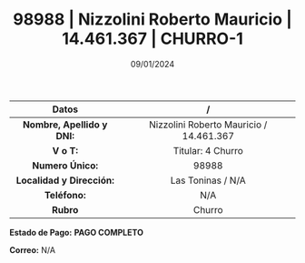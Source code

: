 ﻿---
title: 98988 | Nizzolini Roberto Mauricio | 14.461.367 | CHURRO-1
date: 09/01/2024
draft: false
tags: ['las toninas', 'titular', 'churro']
---

|          **Datos**          |  /  |
|:---------------------------:|:---:|
| **Nombre, Apellido y DNI:** | Nizzolini Roberto Mauricio / 14.461.367 |
|          **V o T:**         | Titular: 4 Churro |
|      **Numero Único:**      | 98988 |
|  **Localidad y Dirección:** | Las Toninas / N/A |
|        **Teléfono:**        | N/A |
|          **Rubro**          | Churro |

**Estado de Pago:** **PAGO COMPLETO**

**Correo:** N/A
